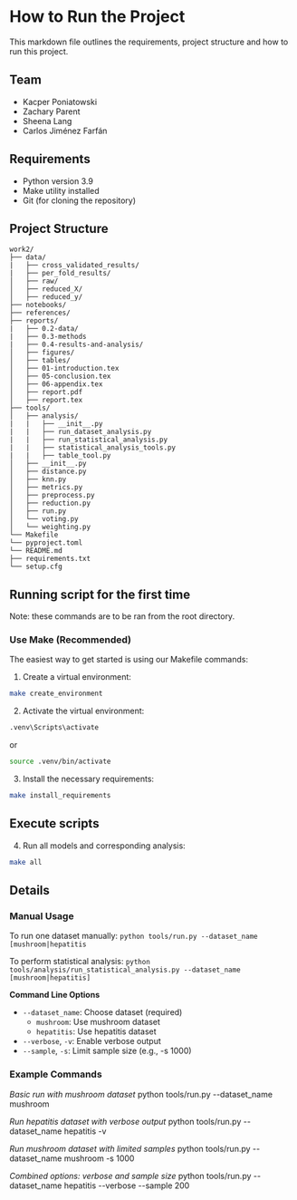 # How to Run the Project

This markdown file outlines the requirements, project structure and how to run this project.

## Team

- Kacper Poniatowski
- Zachary Parent
- Sheena Lang
- Carlos Jiménez Farfán

## Requirements

- Python version 3.9
- Make utility installed
- Git (for cloning the repository)

## Project Structure

```
work2/
├── data/
|   ├── cross_validated_results/
|   ├── per_fold_results/
│   ├── raw/
│   ├── reduced_X/
│   ├── reduced_y/
├── notebooks/
├── references/
├── reports/
|   ├── 0.2-data/
|   ├── 0.3-methods
|   ├── 0.4-results-and-analysis/
│   ├── figures/
│   ├── tables/
│   ├── 01-introduction.tex
│   ├── 05-conclusion.tex
│   ├── 06-appendix.tex
│   ├── report.pdf
│   ├── report.tex
├── tools/
│   ├── analysis/
|   |   ├── __init__.py
|   |   ├── run_dataset_analysis.py
|   |   ├── run_statistical_analysis.py
|   |   ├── statistical_analysis_tools.py
|   |   ├── table_tool.py
│   ├── __init__.py
│   ├── distance.py
│   ├── knn.py
│   ├── metrics.py
│   ├── preprocess.py
│   ├── reduction.py
│   ├── run.py
│   └── voting.py
│   └── weighting.py
└── Makefile
└── pyproject.toml
└── README.md
├── requirements.txt
└── setup.cfg
```

## Running script for the first time

Note: these commands are to be ran from the root directory.

### Use Make (Recommended)

The easiest way to get started is using our Makefile commands:

1. Create a virtual environment:

```bash
make create_environment
```

2. Activate the virtual environment:
```bash
.venv\Scripts\activate
```
or
```bash
source .venv/bin/activate
```

3. Install the necessary requirements:
```bash
make install_requirements
```

## Execute scripts

4. Run all models and corresponding analysis:
```bash
make all
```

## Details

### Manual Usage

To run one dataset manually:
`python tools/run.py --dataset_name [mushroom|hepatitis`

To perform statistical analysis:
`python tools/analysis/run_statistical_analysis.py --dataset_name [mushroom|hepatitis]`

**Command Line Options**

- `--dataset_name`: Choose dataset (required)
  - `mushroom`: Use mushroom dataset
  - `hepatitis`: Use hepatitis dataset
- `--verbose`, `-v`: Enable verbose output
- `--sample`, `-s`: Limit sample size (e.g., -s 1000)

### Example Commands

_Basic run with mushroom dataset_
python tools/run.py --dataset_name mushroom

_Run hepatitis dataset with verbose output_
python tools/run.py --dataset_name hepatitis -v

_Run mushroom dataset with limited samples_
python tools/run.py --dataset_name mushroom -s 1000

_Combined options: verbose and sample size_
python tools/run.py --dataset_name hepatitis --verbose --sample 200
